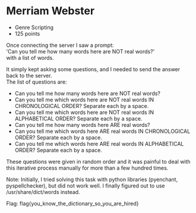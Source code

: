 # Merriam Webster

- Genre Scripting
- 125 points



Once connecting the server I saw a prompt:  
 'Can you tell me how many words here are NOT real words?'  
 with a list of words. 
  
It simply kept asking some questions, and I needed to send the answer back to the server.  
The list of questions are:
- Can you tell me how many words here are NOT real words?
- Can you tell me which words here are NOT real words IN CHRONOLOGICAL ORDER? Separate each by a space.  
- Can you tell me which words here are NOT real words IN ALPHABETICAL ORDER? Separate each by a space.
- Can you tell me how many words here ARE real words?
- Can you tell me which words here ARE real words IN CHRONOLOGICAL ORDER? Separate each by a space.
- Can you tell me which words here ARE real words IN ALPHABETICAL ORDER? Separate each by a space.  

These questions were given in random order and it was painful to deal with this iterative process manually for more than a few hundred times.

Note: Initially, I tried solving this task with python libraries (pyenchant, pyspellchecker), but did not work well. I finally figured out to use /usr/share/dict/words instead.  

Flag: flag{you_know_the_dictionary_so_you_are_hired}